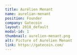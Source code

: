 ```yaml
---
title: Aurélien Menant
name: aurelian-menant
position: Founder
company: Gatecoin
layout: 2018_default
modal-id: 1
thumbnail: aurelien-menant.png
alt: Picture of Aurelien Menant
link: https://gatecoin.com/
---
```

